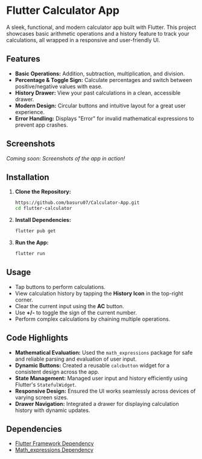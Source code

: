 # Flutter Calculator App

A sleek, functional, and modern calculator app built with Flutter. This project showcases basic arithmetic operations and a history feature to track your calculations, all wrapped in a responsive and user-friendly UI.

## Features

- **Basic Operations:** Addition, subtraction, multiplication, and division.
- **Percentage & Toggle Sign:** Calculate percentages and switch between positive/negative values with ease.
- **History Drawer:** View your past calculations in a clean, accessible drawer.
- **Modern Design:** Circular buttons and intuitive layout for a great user experience.
- **Error Handling:** Displays "Error" for invalid mathematical expressions to prevent app crashes.

## Screenshots

*Coming soon: Screenshots of the app in action!*

## Installation

1. **Clone the Repository:**
   ```bash
   https://github.com/basuru07/Calculator-App.git
   cd flutter-calculator
   ```

2. **Install Dependencies:**
   ```bash
   flutter pub get
   ```

3. **Run the App:**
   ```bash
   flutter run
   ```

## Usage

- Tap buttons to perform calculations.
- View calculation history by tapping the **History Icon** in the top-right corner.
- Clear the current input using the **AC** button.
- Use **+/-** to toggle the sign of the current number.
- Perform complex calculations by chaining multiple operations.

## Code Highlights

- **Mathematical Evaluation:** Used the `math_expressions` package for safe and reliable parsing and evaluation of user input.
- **Dynamic Buttons:** Created a reusable `calcbutton` widget for a consistent design across the app.
- **State Management:** Managed user input and history efficiently using Flutter's `StatefulWidget`.
- **Responsive Design:** Ensured the UI works seamlessly across devices of varying screen sizes.
- **Drawer Navigation:** Integrated a drawer for displaying calculation history with dynamic updates.

## Dependencies

- [Flutter Framework Dependency](https://flutter.dev/)
- [Math_expressions Dependency](https://pub.dev/packages/math_expressions)

